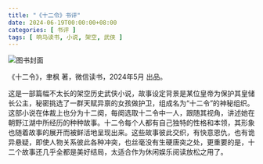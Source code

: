 ```yaml
---
title: "《十二令》书评"
date: 2024-06-19T00:00:00+08:00
categories: [ 书评 ]
tags: [ 响马读书, 小说, 架空, 武侠 ]
---
```


<div class="p-3 text-center">
  <img class="img-fluid" src="/images/2024/0619/book-cover.png" alt="图书封面">
</div>

 《十二令》，聿枫 著，微信读书，2024年5月 出品。

这是一部篇幅不太长的架空历史武侠小说，故事设定背景是某位皇帝为保护其皇储长公主，秘密挑选了一群天赋异禀的女孩做护卫，组成名为“十二令”的神秘组织。这部小说在体裁上也分为十二阕，每阕选取十二令中一人，跟随其视角，讲述她在朝野江湖中所经历的种种故事。十二令每个人都有自己独特的性格和本领，其形象也随着故事的展开而被鲜活地呈现出来。这些故事彼此交织，有快意恩仇，也有诡异悬疑，即使人物关系彼此各种冲突，也丝毫没有生硬唐突之处，更重要的是，十二个故事还几乎全都是美好结局，太适合作为休闲娱乐阅读放松之用了。
